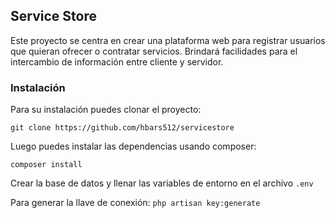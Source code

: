 ## Service Store

Este proyecto se centra en crear una plataforma web para registrar usuarios que quieran ofrecer o contratar servicios. Brindará facilidades para el intercambio de información entre cliente y servidor.

### Instalación

Para su instalación puedes clonar el proyecto:

`git clone https://github.com/hbars512/servicestore`

Luego puedes instalar las dependencias usando composer:

`composer install`

Crear la base de datos y llenar las variables de entorno en el archivo `.env`

Para generar la llave de conexión:
`php artisan key:generate`
